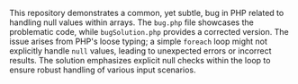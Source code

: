 This repository demonstrates a common, yet subtle, bug in PHP related to handling null values within arrays.  The `bug.php` file showcases the problematic code, while `bugSolution.php` provides a corrected version.  The issue arises from PHP's loose typing; a simple `foreach` loop might not explicitly handle `null` values, leading to unexpected errors or incorrect results. The solution emphasizes explicit null checks within the loop to ensure robust handling of various input scenarios.